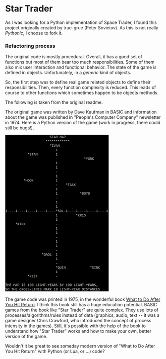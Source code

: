 # Star Trader

As I was looking for a Python implementation of Space Trader, I found this
project originally created by true-grue (Peter Sovietov). As this is not really
*Pythonic*, I choose to fork it.


### Refactoring process
The original code is mostly procedural. Overall, it has a good set of functions
but most of them bear too much responsibilities. Some of them also mix user
interaction and functional behavior. The state of the game is defined in
objects. Unfortunately, in a *generic* kind of objects.

So, the first step was to define real game related objects to define their
responsibilities. Then, every function complexity is reduced. This leads of
course to other functions which sometimes happen to be objects methods.  

The following is taken from the original readme.

The original game was written by Dave Kaufman in BASIC and information about the game was published in "People's Computer Company" newsletter in 1974.
Here is a Python version of the game (work in progress, there could still be bugs!).

![Star Trader screenshot](star_trader.png)

The game code was printed in 1975, in the wonderful book [What to Do After You Hit Return](https://archive.org/details/Whattodoafteryouhitreturn).
I think this book still has a huge education potential.
BASIC games from the book like "Star Trader" are quite complex.
They use lots of processes/algorithms/rules instead of data (graphics, audio, text -- it was a game designer Chris Crawford, who introduced the concept of process intensity in the games).
Still, it's possible with the help of the book to understand how "Star Trader" works and how to make your own, better version of the game.

Wouldn't it be great to see someday modern version of "What to Do After You Hit Return" with Python (or Lua, or ...) code?

